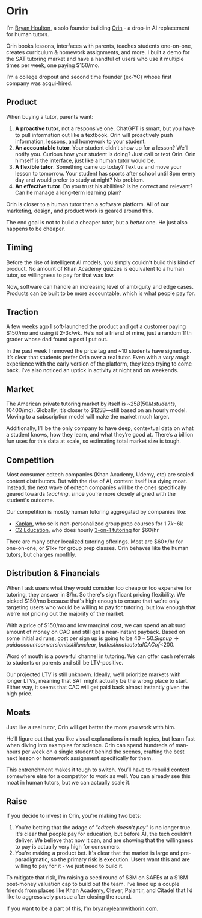 # Orin

I’m [Bryan Houlton](https://www.linkedin.com/in/bryan-houlton/), a solo founder building [Orin](https://www.learnwithorin.com/) - a drop-in AI replacement for human tutors.

Orin books lessons, interfaces with parents, teaches students one-on-one, creates curriculum & homework assignments, and more. I built a demo for the SAT tutoring market and have a handful of users who use it multiple times per week, one paying $150/mo.

I’m a college dropout and second time founder (ex-YC) whose first company was acqui-hired.

## Product

When buying a tutor, parents want:

1. **A proactive tutor**, not a responsive one. ChatGPT is smart, but you have to pull information out like a textbook. Orin will proactively push information, lessons, and homework to your student.
2. **An accountable tutor**. Your student didn’t show up for a lesson? We’ll notify you. Curious how your student is doing? Just call or text Orin. Orin himself is the interface, just like a human tutor would be.
3. **A flexible tutor**. Something came up today? Text us and move your lesson to tomorrow. Your student has sports after school until 8pm every day and would prefer to study at night? No problem.
4. **An effective tutor**. Do you trust his abilities? Is he correct and relevant? Can he manage a long-term learning plan?

Orin is closer to a human tutor than a software platform. All of our marketing, design, and product work is geared around this.

The end goal is not to build a cheaper tutor, but a _better_ one. He just also happens to be cheaper.

## Timing

Before the rise of intelligent AI models, you simply couldn’t build this kind of product. No amount of Khan Academy quizzes is equivalent to a human tutor, so willingness to pay for that was low.

Now, software can handle an increasing level of ambiguity and edge cases. Products can be built to be more accountable, which is what people pay for.

## Traction

A few weeks ago I soft-launched the product and got a customer paying $150/mo and using it 2-3x/wk. He’s not a friend of mine, just a random 11th grader whose dad found a post I put out.

In the past week I removed the price tag and ~10 students have signed up. It’s clear that students prefer Orin over a real tutor. Even with a _very rough_ experience with the early version of the platform, they keep trying to come back. I’ve also noticed an uptick in activity at night and on weekends.

## Market

The American private tutoring market by itself is ~$25B (50M students, 10% receive tutoring, ~$400/mo). Globally, it’s closer to $125B—still based on an hourly model. Moving to a subscription model will make the market much larger.

Additionally, I’ll be the only company to have deep, contextual data on what a student knows, how they learn, and what they’re good at. There’s a billion fun uses for this data at scale, so estimating total market size is tough.

## Competition

Most consumer edtech companies (Khan Academy, Udemy, etc) are scaled content distributors. But with the rise of AI, content itself is a dying moat. Instead, the next wave of edtech companies will be the ones specifically geared towards _teaching_, since you’re more closely aligned with the student's outcome.

Our competition is mostly human tutoring aggregated by companies like:

- [Kaplan](https://www.kaptest.com/sat/courses/sat-tutoring), who sells non-personalized group prep courses for $1.7k-$6k
- [C2 Education](https://www.c2educate.com/locations/west-portal-san-francisco-ca/), who does hourly [3-on-1 tutoring](https://www.reddit.com/r/Sat/comments/195dq0g/c2_education/) for $60/hr

There are many other localized tutoring offerings. Most are $60+/hr for one-on-one, or $1k+ for group prep classes. Orin behaves like the human tutors, but charges monthly.

## Distribution & Financials

When I ask users what they would consider too cheap or too expensive for tutoring, they answer in $/hr. So there's significant pricing flexibility. We picked $150/mo because that's high enough to ensure that we're only targeting users who would be willing to pay for tutoring, but low enough that we're not pricing out the majority of the market.

With a price of $150/mo and low marginal cost, we can spend an absurd amount of money on CAC and still get a near-instant payback. Based on some initial ad runs, cost per sign up is going to be $40-50. Sign up → paid account conversion is still unclear, but I estimate a total CAC of <$200.

Word of mouth is a powerful channel in tutoring. We can offer cash referrals to students or parents and still be LTV-positive.

Our projected LTV is still unknown. Ideally, we’ll prioritize markets with longer LTVs, meaning that SAT might actually be the wrong place to start. Either way, it seems that CAC will get paid back almost instantly given the high price.

## Moats

Just like a real tutor, Orin will get better the more you work with him.

He’ll figure out that you like visual explanations in math topics, but learn fast when diving into examples for science. Orin can spend hundreds of man-hours per week on a single student behind the scenes, crafting the best next lesson or homework assignment specifically for them.

This entrenchment makes it tough to switch. You’ll have to rebuild context somewhere else for a competitor to work as well. You can already see this moat in human tutors, but we can actually scale it.

## Raise

If you decide to invest in Orin, you're making two bets:

1. You're betting that the adage of _"edtech doesn't pay"_ is no longer true. It's clear that people pay for education, but before AI, the tech couldn't deliver. We believe that now it can, and are showing that the willingness to pay is actually very high for consumers.
2. You're making a product bet. It's clear that the market is large and pre-paradigmatic, so the primary risk is execution. Users want this and are willing to pay for it - we just need to build it.

To mitigate that risk, I’m raising a seed round of $3M on SAFEs at a $18M post-money valuation cap to build out the team. I’ve lined up a couple friends from places like Khan Academy, Clever, Palantir, and Citadel that I’d like to aggressively pursue after closing the round.

If you want to be a part of this, I’m [bryan@learnwithorin.com](mailto:bryan@learnwithorin.com).
